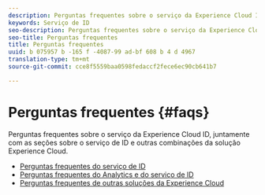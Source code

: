 ```yaml
---
description: Perguntas frequentes sobre o serviço da Experience Cloud ID, juntamente com as seções sobre o serviço de ID e outras combinações da solução Experience Cloud.
keywords: Serviço de ID
seo-description: Perguntas frequentes sobre o serviço da Experience Cloud ID, juntamente com as seções sobre o serviço de ID e outras combinações da solução Experience Cloud.
seo-title: Perguntas frequentes
title: Perguntas frequentes
uuid: b 075957 b -165 f -4087-99 ad-bf 608 b 4 d 4967
translation-type: tm+mt
source-git-commit: cce8f5559baa0598fedaccf2fece6ec90cb641b7

---
```



# Perguntas frequentes {#faqs}

Perguntas frequentes sobre o serviço da Experience Cloud ID, juntamente com as seções sobre o serviço de ID e outras combinações da solução Experience Cloud.

* [Perguntas frequentes do serviço de ID](ecid-faq.md)
* [Perguntas frequentes do Analytics e do serviço de ID](ecid-analytics-faq.md)
* [Perguntas frequentes de outras soluções da Experience Cloud](ecid-other-faq.md)
